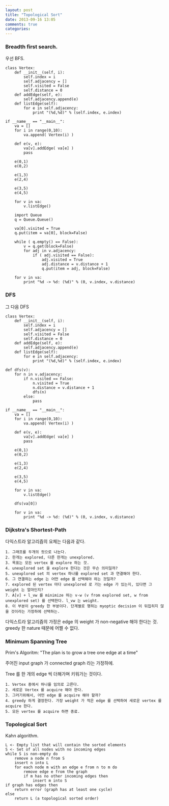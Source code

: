 ```yaml
---
layout: post
title: "Topological Sort"
date: 2013-09-16 13:05
comments: true
categories: 
---
```


### Breadth first search.

우선 BFS.

    class Vertex:
        def __init__(self, i):
            self.index = i
            self.adjacency = []
            self.visited = False
            self.distance = 0
        def addEdge(self, e):
            self.adjacency.append(e)
        def listEdge(self):
            for e in self.adjacency:
                print "(%d,%d)" % (self.index, e.index)

    if __name__ == "__main__":
        va = []
        for i in range(0,10):
            va.append( Vertex(i) )

        def e(v, e):
            va[v].addEdge( va[e] )
            pass

        e(0,1)
        e(0,2)

        e(1,3)
        e(2,4)

        e(3,5)
        e(4,5)

        for v in va:
            v.listEdge()

        import Queue
        q = Queue.Queue()
        
        va[0].visited = True
        q.put(item = va[0], block=False)

        while ( q.empty() == False):
            v = q.get(block=False)
            for adj in v.adjacency:
                if ( adj.visited == False):
                    adj.visited = True
                    adj.distance = v.distance + 1
                    q.put(item = adj, block=False)

        for v in va:
            print "%d -> %d: (%d)" % (0, v.index, v.distance)

### DFS

그 다음 DFS

    class Vertex:
        def __init__(self, i):
            self.index = i
            self.adjacency = []
            self.visited = False
            self.distance = 0
        def addEdge(self, e):
            self.adjacency.append(e)
        def listEdge(self):
            for e in self.adjacency:
                print "(%d,%d)" % (self.index, e.index)

    def dfs(v):
        for n in v.adjacency:
            if n.visited == False:
                n.visited = True
                n.distance = v.distance + 1
                dfs(n)
            else:
                pass

    if __name__ == "__main__":
        va = []
        for i in range(0,10):
            va.append( Vertex(i) )

        def e(v, e):
            va[v].addEdge( va[e] )
            pass

        e(0,1)
        e(0,2)

        e(1,3)
        e(2,4)

        e(3,5)
        e(4,5)

        for v in va:
            v.listEdge()

        dfs(va[0])
        
        for v in va:
            print "%d -> %d: (%d)" % (0, v.index, v.distance)

### Dijkstra's Shortest-Path

다익스트라 알고리즘의 요체는 다음과 같다.

    1. 그래프를 두개의 컷으로 나눈다.
    2. 한개는 explored, 다른 한개는 unexplored.
    3. 목표는 모든 vertex 를 explore 하는 것.
    4. unexplored set 을 explore 한다는 것은 무슨 의미일까?
    5. unexplored set 의 vertex 하나를 explored set 과 연결해야 한다.
    6. 그 연결하는 edge 는 어떤 edge 를 선택해야 하는 것일까?
    7. explored 된 vertex 마다 unexplored 로 가는 edge 가 있는지, 있다면 그 weight 는 얼마인지?
    7. A[v] + l_vw 를 minimize 하는 v-w (v from explored set, w from unexplored set) 를 선택한다. l_vw 는 weight.
    8. 이 부분이 greedy 한 부분이다. 단계별로 행하는 myoptic decision 이 뒤집히지 않을 것이라는 가정하에 선택하는.

다익스트라 알고리즘의 가정은 edge 의 weight 가 non-negative 해야 한다는 것. greedy 한 nature 때문에 어쩔 수 없다.

### Minimum Spanning Tree

Prim's Algoritm: "The plan is to grow a tree one edge at a time"

주어진 input graph 가 connected graph 라는 가정하에.

Tree 를 한 개의 edge 씩 더해가며 키워가는 것이다.

    1. Vertex 중에서 하나를 임의로 고른다.
    2. 새로운 Vertex 를 acquire 해야 한다.
    3. 그러기위해서, 어떤 edge 를 acquire 해야 할까?
    4. greedy 하게 결정한다. 가장 weight 가 적은 edge 를 선택하여 새로운 vertex 를 acquire 한다.
    5. 모든 vertex 를 acquire 하면 종료.

### Topological Sort

Kahn algorithm.

    L <- Empty list that will contain the sorted elements
    S <- Set of all nodes with no incoming edges
    while S is non-empty do
        remove a node n from S
        insert n into L
        for each node m with an edge e from n to m do
            remove edge e from the graph
            if m has no other incoming edges then
                insert m into S
    if graph has edges then
        return error (graph has at least one cycle)
    else
        return L (a topological sorted order)
